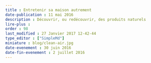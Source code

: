 ```yaml
---
title : Entretenir sa maison autrement
date-publication : 11 mai 2016
description : Découvrir, ou redécouvrir, des produits naturels
lire-plus : 
order : 98
last_modified : 27 Janvier 2017 12-42-44
type_editor : ["SimpleMd"]
miniature : blog/clean-air.jpg
date-evenement : 30 juin 2016
date-fin-evenement : 2 juillet 2016
---
```

